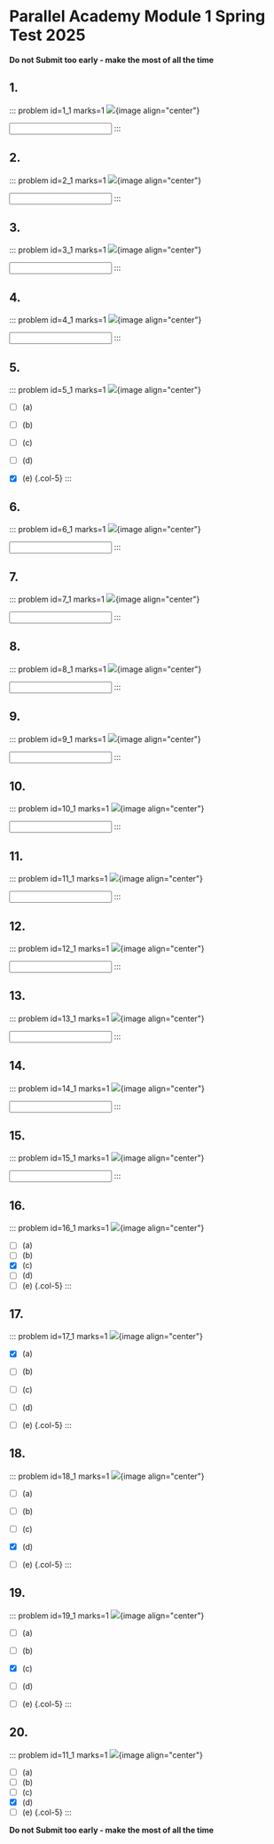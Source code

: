 # Parallel Academy Module 1 Spring Test 2025

**Do not Submit too early - make the most of all the time**  

## 1.	
::: problem id=1_1 marks=1
![](/resources/module-1-test-spring/q1.png){image align="center"}

<input type="number" solution="718"/>  
:::


## 2.
::: problem id=2_1 marks=1
![](/resources/module-1-test-spring/q2.png){image align="center"}

<input type="number" solution="7"/>  
:::


## 3.
::: problem id=3_1 marks=1
![](/resources/module-1-test-spring/q3.png){image align="center"}

<input type="number" solution="8"/> 
:::


## 4.
::: problem id=4_1 marks=1
![](/resources/module-1-test-spring/q4.png){image align="center"}

<input type="number" solution="720"/>  
:::


## 5.
::: problem id=5_1 marks=1
![](/resources/module-1-test-spring/q5.png){image align="center"}

* [ ] (a)
* [ ] (b)
* [ ] (c)
* [ ] (d)
* [x] (e)
{.col-5}
:::


## 6.
::: problem id=6_1 marks=1
![](/resources/module-1-test-spring/q6.png){image align="center"}

<input type="number" solution="6"/>  
:::


## 7.
::: problem id=7_1 marks=1
![](/resources/module-1-test-spring/q7.png){image align="center"}

<input type="number" solution="8"/> 
:::


## 8.
::: problem id=8_1 marks=1
![](/resources/module-1-test-spring/q8.png){image align="center"}

<input type="number" solution="104"/> 
:::


## 9.
::: problem id=9_1 marks=1
![](/resources/module-1-test-spring/q9.png){image align="center"}

<input type="number" solution="6"/> 
:::


## 10.
::: problem id=10_1 marks=1
![](/resources/module-1-test-spring/q10.png){image align="center"}

<input type="number" solution="5"/>  
:::



## 11.
::: problem id=11_1 marks=1
![](/resources/module-1-test-spring/q11.png){image align="center"}

<input type="number" solution="9"/> 
:::


## 12.
::: problem id=12_1 marks=1
![](/resources/module-1-test-spring/q12.png){image align="center"}

<input type="number" solution="3"/>  
:::

## 13.
::: problem id=13_1 marks=1
![](/resources/module-1-test-spring/q13.png){image align="center"}

<input type="number" solution="35"/>  
:::


## 14.
::: problem id=14_1 marks=1
![](/resources/module-1-test-spring/q14.png){image align="center"}

<input type="number" solution="312"/>  
:::


## 15.
::: problem id=15_1 marks=1
![](/resources/module-1-test-spring/q15.png){image align="center"}

<input type="number" solution="13"/> 
:::


## 16.
::: problem id=16_1 marks=1
![](/resources/module-1-test-spring/q16.png){image align="center"}

* [ ] (a)
* [ ] (b)
* [x] (c)
* [ ] (d)
* [ ] (e)
{.col-5}
:::

## 17.
::: problem id=17_1 marks=1
![](/resources/module-1-test-spring/q17.png){image align="center"}

* [x] (a)
* [ ] (b)
* [ ] (c)
* [ ] (d)
* [ ] (e)
{.col-5}
:::


## 18.
::: problem id=18_1 marks=1
![](/resources/module-1-test-spring/q18.png){image align="center"}

* [ ] (a)
* [ ] (b)
* [ ] (c)
* [x] (d)
* [ ] (e)
{.col-5}
:::


## 19.
::: problem id=19_1 marks=1
![](/resources/module-1-test-spring/q19.png){image align="center"}

* [ ] (a)
* [ ] (b)
* [x] (c)
* [ ] (d)
* [ ] (e)
{.col-5}
:::


## 20.
::: problem id=11_1 marks=1
![](/resources/module-1-test-spring/q20.png){image align="center"}

* [ ] (a)
* [ ] (b)
* [ ] (c)
* [x] (d)
* [ ] (e)
{.col-5}
:::

**Do not Submit too early - make the most of all the time**  